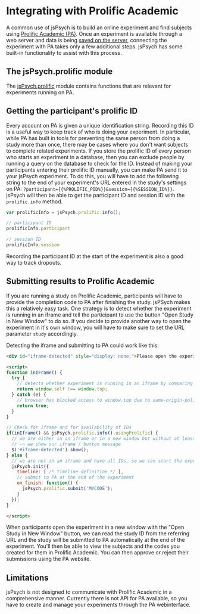 # Integrating with Prolific Academic

A common use of jsPsych is to build an online experiment and find subjects using [Prolific Academic (PA)](http://www.prolific.ac/). Once an experiment is available through a web server and data is being [saved on the server](data.md), connecting the experiment with PA takes only a few additional steps. jsPsych has some built-in functionality to assist with this process. 

## The jsPsych.prolific module

The [jsPsych.prolific](../core_library/jspsych-prolific.md) module contains functions that are relevant for experiments running on PA.

## Getting the participant's prolific ID

Every account on PA is given a unique identification string. Recording this ID is a useful way to keep track of who is doing your experiment. In particular, while PA has built in tools for preventing the same person from doing a study more than once, there may be cases where you don't want subjects to complete related experiments. If you store the prolific ID of every person who starts an experiment in a database, then you can exclude people by running a query on the database to check for the ID.
Instead of making your participants entering their prolific ID manually, you can make PA send it to your jsPsych experiment. To do this, you will have to add the following string to the end of your experiment's URL entered in the study's settings on PA: `?participant={{%PROLIFIC_PID%}}&session={{%SESSION_ID%}}`. jsPsych will then be able to get the participant ID and session ID with the `prolific.info` method.

```javascript
var prolificInfo = jsPsych.prolific.info();

// participant ID
prolificInfo.participant

// session ID
prolificInfo.session
```

Recording the participant ID at the start of the experiment is also a good way to track dropouts.

## Submitting results to Prolific Academic

If you are running a study on Prolific Academic, participants will have to provide the completion code to PA after finishing the study. jsPSych makes this a relatively easy task. One strategy is to detect whether the experiment is running in an iframe and tell the participant to use the button "Open Study in New Window" to do so.
If you decide to provide another way to open the experiment in it's own window, you will have to make sure to set the URL parameter `study` accordingly.

Detecting the iframe and submitting to PA could work like this:

```html
<div id="iframe-detected" style="display: none;">Please open the experiment in another window by clicking the button "Open Study in New Window" on top of the page.</div>

<script>
function inIFrame() {
  try {
    // detects whether experiment is running in an iframe by comparing the parent page to the page itself
    return window.self !== window.top;
  } catch (e) {
    // browser has blocked access to window.top due to same-origin-policy: iframe exists
    return true;
  }
}

// Check for iframe and for availability of IDs
if(inIframe() && jsPsych.prolific.info().usingProlific) {
  // we are either in an iframe or in a new window but without at least one of the IDs - maybe experiment was not openend with the click on the button?
  // -> we show our iframe / button message
  $('#iframe-detected').show();
} else {
  // we are not in an iframe and have all IDs, so we can start the experiment
  jsPsych.init({
    timeline: [ /* timeline definition */ ],
    // submit to PA at the end of the experiment
    on_finish: function() {
      jsPsych.prolific.submit('MYCODE');
    }
  });
}

</script>
```

When participants open the experiment in a new window with the "Open Study in New Window" button, we can read the study ID from the referring URL and the study will be submitted to PA automatically at the end of the experiment. You'll then be able to view the subjects and the codes you created for them in Prolific Academic. You can then approve or reject their submissions using the PA website.

## Limitations

jsPsych is not designed to communicate with Prolific Academic in a comprehensive manner. Currently there is not API for PA available, so you have to create and manage your experiments through the PA webinterface.

